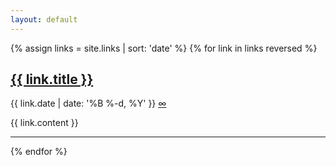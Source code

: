 ```yaml
---
layout: default
---
```


{% assign links = site.links | sort: 'date' %}
{% for link in links reversed %}
<h2><a href="{{ link.external-url }}">{{ link.title }}</a></h2>
<p class="meta"><time class="dt-published">{{ link.date | date: '%B %-d, %Y' }}</time>&nbsp;<a class="permalink" href="{{ link.url }}">∞</a></p>
{{ link.content }}
<hr />
{% endfor %}
